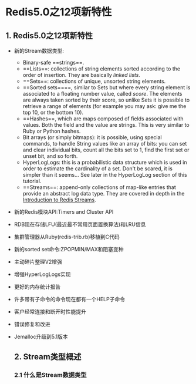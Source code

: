 # Redis5.0之12项新特性

## 1. Redis5.0之12项新特性

- 新的Stream数据类型:

  - Binary-safe ==strings==.
  - ==Lists==: collections of string elements sorted according to the order of insertion. They are basically *linked lists*.
  - ==Sets==: collections of unique, unsorted string elements.
  - ==Sorted sets====, similar to Sets but where every string element is associated to a floating number value, called *score*. The elements are always taken sorted by their score, so unlike Sets it is possible to retrieve a range of elements (for example you may ask: give me the top 10, or the bottom 10).
  - ==Hashes==, which are maps composed of fields associated with values. Both the field and the value are strings. This is very similar to Ruby or Python hashes.
  - Bit arrays (or simply bitmaps): it is possible, using special commands, to handle String values like an array of bits: you can set and clear individual bits, count all the bits set to 1, find the first set or unset bit, and so forth.
  - HyperLogLogs: this is a probabilistic data structure which is used in order to estimate the cardinality of a set. Don't be scared, it is simpler than it seems... See later in the HyperLogLog section of this tutorial.
  - ==Streams==: append-only collections of map-like entries that provide an abstract log data type. They are covered in depth in the [Introduction to Redis Streams](https://redis.io/topics/streams-intro).

- 新的Redis模块API:Timers and Cluster API

- RDB现在存储LFU(最近最不常用页面置换算法)和LRU信息

- 集群管理器从Ruby(redis-trib.rb)移植到C代码

- 新的sorted set命令:ZPOPMIN/MAX和阻塞变种

- 主动碎片整理V2增强

- 增强HyperLogLogs实现

- 更好的内存统计报告

- 许多带有子命令的命令现在都有一个HELP子命令

- 客户经常连接和断开时性能提升

- 错误修复和改进

- Jemalloc升级到5.1版本

  ## 2. Stream类型概述

  ### 2.1 什么是Stream数据类型

  

